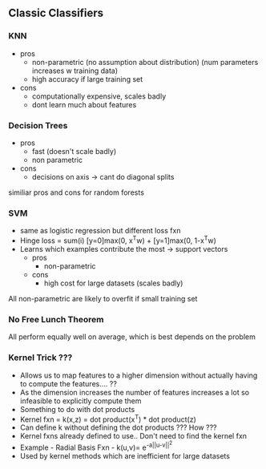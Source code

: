 ## Classic Classifiers

### KNN
  * pros 
    * non-parametric (no assumption about distribution) (num parameters increases w training data)
    * high accuracy if large training set
  * cons
    * computationally expensive, scales badly
    * dont learn much about features
    
### Decision Trees
  * pros
    * fast (doesn't scale badly)
    * non parametric
  * cons
    * decisions on axis -> cant do diagonal splits 
    
similiar pros and cons for random forests 
   
### SVM
* same as logistic regression but different loss fxn
* Hinge loss = sum(i) [y=0]max(0, x<sup>T</sup>w) + [y=1]max(0, 1-x<sup>T</sup>w)
* Learns which examples contribute the most -> support vectors
  * pros
    * non-parametric
  * cons
    * high cost for large datasets (scales badly)
    
All non-parametric are likely to overfit if small training set

### No Free Lunch Theorem 
All perform equally well on average, which is best depends on the problem

### Kernel Trick ??? 

* Allows us to map features to a higher dimension without actually having to compute the features.... ??
* As the dimension increases the number of features increases a lot so infeasible to explicitly compute them 
* Something to do with dot products
* Kernel fxn = k(x,z) = dot product(x<sup>T</sup>) * dot product(z)
* Can define k without defining the dot products ??? How ??? 
* Kernel fxns already defined to use.. Don't need to find the kernel fxn
* Example - Radial Basis Fxn - k(u,v)= e<sup>-a||u-v||<sup>2</sup></sup>
* Used by kernel methods which are inefficient for large datasets
